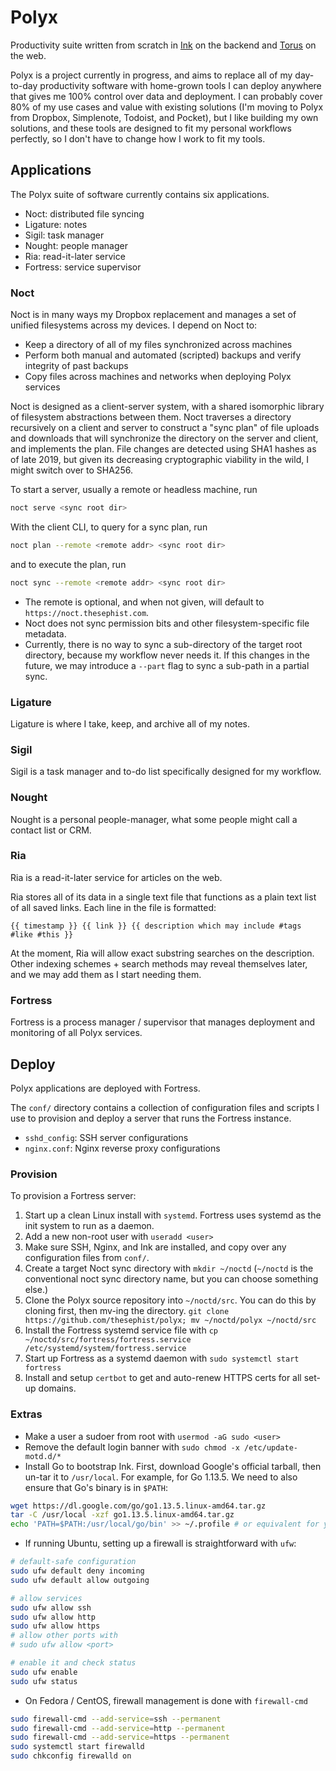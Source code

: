 # Polyx

Productivity suite written from scratch in [Ink](https://github.com/thesephist/ink) on the backend and [Torus](https://github.com/thesephist/torus) on the web.

Polyx is a project currently in progress, and aims to replace all of my day-to-day productivity software with home-grown tools I can deploy anywhere that gives me 100% control over data and deployment. I can probably cover 80% of my use cases and value with existing solutions (I'm moving to Polyx from Dropbox, Simplenote, Todoist, and Pocket), but I like building my own solutions, and these tools are designed to fit my personal workflows perfectly, so I don't have to change how I work to fit my tools.

## Applications

The Polyx suite of software currently contains six applications.

- Noct: distributed file syncing
- Ligature: notes
- Sigil: task manager
- Nought: people manager
- Ria: read-it-later service
- Fortress: service supervisor

### Noct

Noct is in many ways my Dropbox replacement and manages a set of unified filesystems across my devices. I depend on Noct to:

- Keep a directory of all of my files synchronized across machines
- Perform both manual and automated (scripted) backups and verify integrity of past backups
- Copy files across machines and networks when deploying Polyx services

Noct is designed as a client-server system, with a shared isomorphic library of filesystem abstractions between them. Noct traverses a directory recursively on a client and server to construct a "sync plan" of file uploads and downloads that will synchronize the directory on the server and client, and implements the plan. File changes are detected using SHA1 hashes as of late 2019, but given its decreasing cryptographic viability in the wild, I might switch over to SHA256.

To start a server, usually a remote or headless machine, run

```sh
noct serve <sync root dir>
```

With the client CLI, to query for a sync plan, run
```sh
noct plan --remote <remote addr> <sync root dir>
```
and to execute the plan, run
```sh
noct sync --remote <remote addr> <sync root dir>
```

- The remote is optional, and when not given, will default to `https://noct.thesephist.com`.
- Noct does not sync permission bits and other filesystem-specific file metadata.
- Currently, there is no way to sync a sub-directory of the target root directory, because my workflow never needs it. If this changes in the future, we may introduce a `--part` flag to sync a sub-path in a partial sync.

### Ligature

Ligature is where I take, keep, and archive all of my notes.

### Sigil

Sigil is a task manager and to-do list specifically designed for my workflow.

### Nought

Nought is a personal people-manager, what some people might call a contact list or CRM.

### Ria

Ria is a read-it-later service for articles on the web.

Ria stores all of its data in a single text file that functions as a plain text list of all saved links. Each line in the file is formatted:

```
{{ timestamp }} {{ link }} {{ description which may include #tags #like #this }}
```

At the moment, Ria will allow exact substring searches on the description. Other indexing schemes + search methods may reveal themselves later, and we may add them as I start needing them.

### Fortress

Fortress is a process manager / supervisor that manages deployment and monitoring of all Polyx services.

## Deploy

Polyx applications are deployed with Fortress.

The `conf/` directory contains a collection of configuration files and scripts I use to provision and deploy a server that runs the Fortress instance.

- `sshd_config`: SSH server configurations
- `nginx.conf`: Nginx reverse proxy configurations

### Provision

To provision a Fortress server:

1. Start up a clean Linux install with `systemd`. Fortress uses systemd as the init system to run as a daemon.
2. Add a new non-root user with `useradd <user>`
3. Make sure SSH, Nginx, and Ink are installed, and copy over any configuration files from `conf/`.
4. Create a target Noct sync directory with `mkdir ~/noctd` (`~/noctd` is the conventional noct sync directory name, but you can choose something else.)
5. Clone the Polyx source repository into `~/noctd/src`. You can do this by cloning first, then mv-ing the directory. `git clone https://github.com/thesephist/polyx; mv ~/noctd/polyx ~/noctd/src`
6. Install the Fortress systemd service file with `cp ~/noctd/src/fortress/fortress.service /etc/systemd/system/fortress.service`
7. Start up Fortress as a systemd daemon with `sudo systemctl start fortress`
8. Install and setup `certbot` to get and auto-renew HTTPS certs for all set-up domains.

### Extras

- Make a user a sudoer from root with `usermod -aG sudo <user>`
- Remove the default login banner with `sudo chmod -x /etc/update-motd.d/*`
- Install Go to bootstrap Ink. First, download Google's official tarball, then un-tar it to `/usr/local`. For example, for Go 1.13.5. We need to also ensure that Go's binary is in `$PATH`:
```sh
wget https://dl.google.com/go/go1.13.5.linux-amd64.tar.gz
tar -C /usr/local -xzf go1.13.5.linux-amd64.tar.gz
echo 'PATH=$PATH:/usr/local/go/bin' >> ~/.profile # or equivalent for your shell
```
- If running Ubuntu, setting up a firewall is straightforward with `ufw`:
```sh
# default-safe configuration
sudo ufw default deny incoming
sudo ufw default allow outgoing

# allow services
sudo ufw allow ssh
sudo ufw allow http
sudo ufw allow https
# allow other ports with
# sudo ufw allow <port>

# enable it and check status
sudo ufw enable
sudo ufw status
```
- On Fedora / CentOS, firewall management is done with `firewall-cmd`
```sh
sudo firewall-cmd --add-service=ssh --permanent
sudo firewall-cmd --add-service=http --permanent
sudo firewall-cmd --add-service=https --permanent
sudo systemctl start firewalld
sudo chkconfig firewalld on
```
